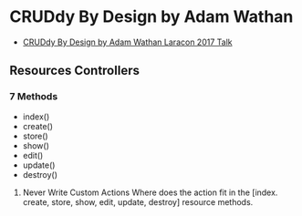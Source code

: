 #  CRUDdy By Design by Adam Wathan

- [CRUDdy By Design by Adam Wathan Laracon 2017 Talk](https://youtu.be/MF0jFKvS4SI)

## Resources Controllers

### 7 Methods

- index()
- create()
- store()
- show()
- edit()
- update()
- destroy()

1. Never Write Custom Actions
 Where does the action fit in  the [index. create, store, show, edit, update, destroy] resource methods.

